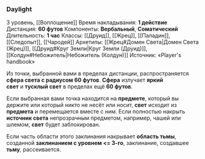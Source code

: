 ### Daylight

3 уровень, [[Воплощение]]
Время накладывания: **1 действие**
Дистанция: **60 футов**
Компоненты: **Вербальный**, **Соматический**
Длительность: **1 час**
Классы: [[Друид]], [[Жрец]], [[Паладин]], [[Следопыт]], [[Чародей]]
Архетипы: [[Жрец#Домен Света|Домен Света (Жрец)]], [[Друид#Круг Земли|Круг Земли (Друид)]], [[Колдун#Небожитель|Небожитель (Колдун)]]
Источник: «Player's handbook»

Из точки, выбранной вами в пределах дистанции, распространяется **сфера света с радиусом 60 футов**. **Сфера** излучает **яркий свет** и **тусклый свет** в пределах ещё **60 футов**.

Если выбранная вами точка находится на **предмете**, который вы держите или который никто не несёт или носит, **свет** исходит из **предмета** и перемещается вместе с ним. Если полностью накрыть **источник света** непрозрачным предметом, например, чашей или шлемом, **свет** будет заблокирован.

Если часть области этого заклинания накрывает **область тьмы**, созданной **заклинанием с уровнем <= 3-го**, заклинание, создавшее **тьму**, рассеивается.